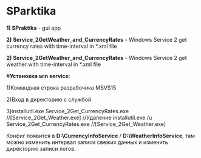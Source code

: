 SParktika
=====================

**1) SPraktika** - gui app

**2) Service_2GetWeather_and_CurrencyRates** - Windows Service 2 get currency rates with time-interval in *.xml file

**2) Service_2GetWeather_and_CurrencyRates** - Windows Service 2 get weather with time-interval in *.xml file

  #**Установка win service**:
  
  1)Командная строка разрабочика MSVS15
  
  2)Вход в директорию с службой
  
  3)installutil.exe Service_2Get_CurrencyRates.exe //[Service_2Get_Weather.exe]
  //Удаление installutil.exe /u Service_2Get_CurrencyRates.exe //[Service_2Get_Weather.exe]
  
  Конфиг появится в **D:\CurrencyInfoService** / **D:\WeatherInfoService**, там можно изменить интервал записи свежих данных и изменить директорию записи логов.


